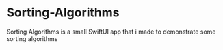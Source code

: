 # Sorting-Algorithms
Sorting Algorithms is a small SwiftUI app that i made to demonstrate some sorting algorithms
